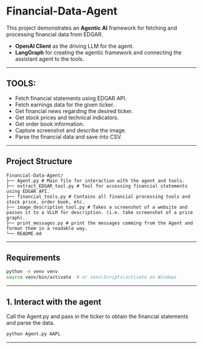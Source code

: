 # Financial-Data-Agent

This project demonstrates an **Agentic AI** framework for fetching and processing financial data from EDGAR.

- **OpenAI Client** as the driving LLM for the agent. 
- **LangGraph** for creating the agentic framework and connecting the assistant agent to the tools.

---

## TOOLS:

- Fetch financial statements using EDGAR API.
- Fetch earnings data for the given ticker.
- Get financial news regarding the desired ticker.
- Get stock prices and technical indicators.
- Get order book information.
- Capture screenshot and describe the image.
- Parse the financial data and save into CSV.

---

## Project Structure

```
Financial-Data-Agent/
├── Agent.py # Main file for interaction with the agent and tools.
├── extract_EDGAR_tool.py # Tool for accessing financial statements using EDGAR API.
├── financial_tools.py # Contains all financial processing tools and stock price, order book, etc.
├── image_description_tool.py # Takes a screenshot of a website and passes it to a VLLM for description. (i.e. take screenshot of a price graph).
├── print_messages.py # print the messages comming from the Agent and format them in a readable way.
└── README.md
```

---

## Requirements

```bash
python -m venv venv
source venv/bin/activate  # or venv\Scripts\activate on Windows
```

---

## 1. Interact with the agent

Call the Agent.py and pass in the ticker to obtain the financial statements and parse the data.

```bash
python Agent.py AAPL
```

---

